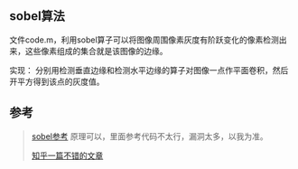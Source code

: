 

## sobel算法

文件code.m，利用sobel算子可以将图像周围像素灰度有阶跃变化的像素检测出来，这些像素组成的集合就是该图像的边缘。

实现： 分别用检测垂直边缘和检测水平边缘的算子对图像一点作平面卷积，然后开平方得到该点的灰度值。

## 参考

> [sobel参考](https://blog.csdn.net/Lrrent/article/details/51424447)  原理可以，里面参考代码不太行，漏洞太多，以我为准。
>
> [知乎一篇不错的文章](https://zhuanlan.zhihu.com/p/59640437)

